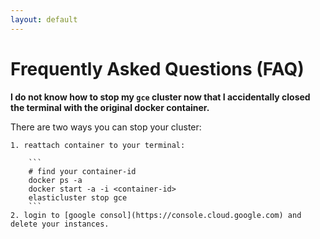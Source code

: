 ```yaml
---
layout: default 
---
```


# Frequently Asked Questions (FAQ)


**I do not know how to stop my `gce` cluster now that I accidentally closed the terminal with the original docker container.**   

There are two ways you can stop your cluster:  

    1. reattach container to your terminal:    
            
        ```
        # find your container-id    
        docker ps -a    
        docker start -a -i <container-id>   
        elasticluster stop gce
        ```     
    2. login to [google consol](https://console.cloud.google.com) and delete your instances.
